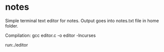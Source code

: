 # notes
Simple terminal text editor for notes. Output goes into notes.txt file in home folder.

Compilation: gcc editor.c -o editor -lncurses

run:./editor
